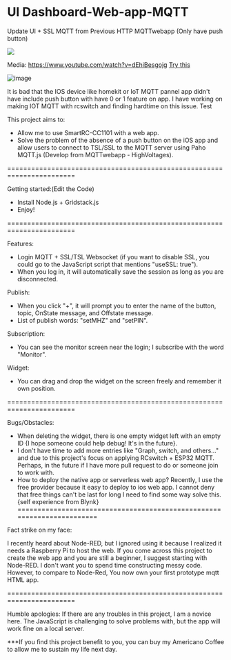 # UI Dashboard-Web-app-MQTT
Update UI + SSL MQTT from Previous HTTP MQTTwebapp (Only have push button)

<a href="https://www.buymeacoffee.com/T_TIamCrying"><img src="https://img.buymeacoffee.com/button-api/?text=Buy me a coffee&emoji=&slug=T_TIamCrying&button_colour=FF5F5F&font_colour=ffffff&font_family=Cookie&outline_colour=000000&coffee_colour=FFDD00" /></a>


Media:
https://www.youtube.com/watch?v=dEhiBesgojg
<a href="https://orrhouseop.netlify.app/" target="_blank" title="Try this" alt="Try this">Try this</a>

![image](https://github.com/feyhong1112/UI-Web-app-MQTT/assets/162882804/e7971477-acf8-442c-9a2c-ebc7e8c265c5)



It is bad that the IOS device like homekit or IoT MQTT pannel app didn't have include push button with have 0 or 1 feature on app.
I have working on making IOT MQTT with rcswitch and finding hardtime on this issue. Test

This project aims to:

- Allow me to use SmartRC-CC1101 with a web app.
- Solve the problem of the absence of a push button on the iOS app and allow users to connect to TSL/SSL to the MQTT server using Paho MQTT.js (Develop from MQTTwebapp - HighVoltages).
  
=======================================================================

Getting started:(Edit the Code)
- Install Node.js + Gridstack.js
- Enjoy!
  
=======================================================================

Features:
   - Login MQTT + SSL/TSL Websocket (if you want to disable SSL, you could go to the JavaScript script that mentions "useSSL: true").
   - When you log in, it will automatically save the session as long as you are disconnected.

Publish:
  - When you click "+", it will prompt you to enter the name of the button, topic, OnState message, and Offstate message.
  - List of publish words: "setMHZ" and "setPIN".

Subscription:
  - You can see the monitor screen near the login; I subscribe with the word "Monitor".

Widget:
  - You can drag and drop the widget on the screen freely and remember it own position.

=======================================================================

Bugs/Obstacles:
* When deleting the widget, there is one empty widget left with an empty ID {I hope someone could help debug! It's in the future}.
* I don't have time to add more entries like "Graph, switch, and others..." and due to this project's focus on applying RCswitch + ESP32 MQTT. Perhaps, in the future if I have more pull request to do or someone join to work with. 
* How to deploy the native app or serverless web app? Recently, I use the free provider because it easy to deploy to ios web app. I cannot deny that free things can't be last for long I need to find some way solve this. {self experience from Blynk}
=======================================================================

Fact strike on my face:

I recently heard about Node-RED, but I ignored using it because I realized it needs a Raspberry Pi to host the web. If you come across this project to create the web app and you are still a beginner, I suggest starting with Node-RED. I don't want you to spend time constructing messy code.
However, to compare to Node-Red, You now own your first prototype mqtt HTML app.

=======================================================================

Humble apologies:
If there are any troubles in this project, I am a novice here. The JavaScript is challenging to solve problems with, but the app will work fine on a local server.

***If you find this project benefit to you, you can buy my Americano Coffee to allow me to sustain my life next day. 
